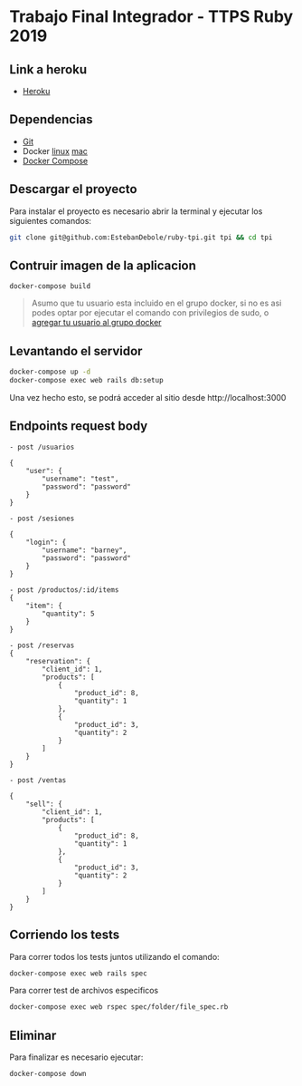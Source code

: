# Trabajo Final Integrador - TTPS Ruby 2019

## Link a heroku
- [Heroku](https://inventory-management-tpi.herokuapp.com/)

## Dependencias
- [Git](https://git-scm.com/book/en/v2/Getting-Started-Installing-Git)
- Docker [linux](https://docs.docker.com/v17.09/engine/installation/linux/docker-ce/ubuntu/) [mac](https://docs.docker.com/v17.09/docker-for-mac/install/)
- [Docker Compose](https://docs.docker.com/compose/install/)

## Descargar el proyecto

Para instalar el proyecto es necesario abrir la terminal y ejecutar los siguientes comandos:

```sh
git clone git@github.com:EstebanDebole/ruby-tpi.git tpi && cd tpi
```
## Contruir imagen de la aplicacion

```
docker-compose build
```
> Asumo que tu usuario esta incluido en el grupo docker, si no es asi podes optar por ejecutar el comando con privilegios de sudo, o [agregar tu usuario al grupo docker](https://docs.docker.com/install/linux/linux-postinstall/)


## Levantando el servidor

```sh
docker-compose up -d
docker-compose exec web rails db:setup
```

Una vez hecho esto, se podrá acceder al sitio desde http://localhost:3000

## Endpoints request body
```
- post /usuarios

{
    "user": {
        "username": "test",
        "password": "password"
    }
}
```
```
- post /sesiones

{
    "login": {
        "username": "barney",
        "password": "password"
    }
}
```
```
- post /productos/:id/items
{
    "item": {
        "quantity": 5
    }
}
```
```
- post /reservas
{
    "reservation": {
        "client_id": 1,
        "products": [
            {
                "product_id": 8,
                "quantity": 1
            },
            {
                "product_id": 3,
                "quantity": 2
            }
        ]
    }
}
```
```
- post /ventas

{
    "sell": {
        "client_id": 1,
        "products": [
            {
                "product_id": 8,
                "quantity": 1
            },
            {
                "product_id": 3,
                "quantity": 2
            }
        ]
    }
}
```

## Corriendo los tests
Para correr todos los tests juntos utilizando el comando:
```sh
docker-compose exec web rails spec
```
Para correr test de archivos especificos
```sh
docker-compose exec web rspec spec/folder/file_spec.rb
```

## Eliminar
Para finalizar es necesario ejecutar:

```sh
docker-compose down
```



